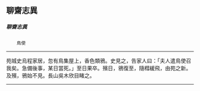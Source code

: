 

## 聊齋志異

##### 聊齋志異
　　`鳥使`

* * *

苑城史烏程家居，忽有鳥集屋上，香色類鴉。史見之，告家人曰：「夫人遣鳥使召我矣。急備後事，某日當死。」至日果卒。殯日，鴉復至，隨槥緩飛，由苑之新。及殯，鴉始不見。長山吳木欣目睹之。

* * *

